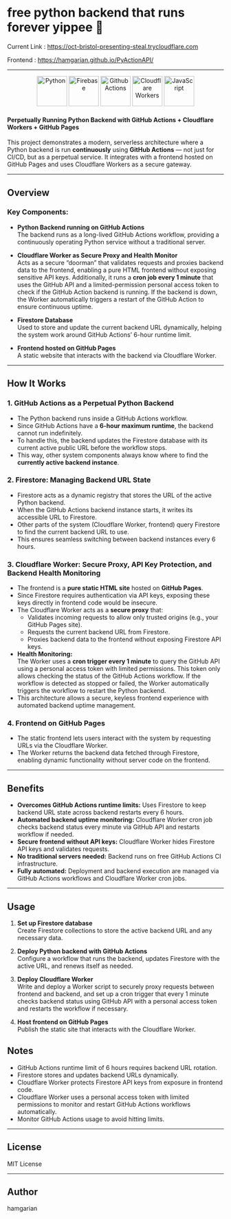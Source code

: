 # free python backend that runs forever yippee 🎉

Current Link : https://oct-bristol-presenting-steal.trycloudflare.com

Frontend : https://hamgarian.github.io/PyActionAPI/

<hr>
<div align="center">
<a href="#bottom"><img width="70" src="https://raw.githubusercontent.com/marwin1991/profile-technology-icons/refs/heads/main/icons/python.png" alt="Python" title="Python"/></a>
<a href="#bottom"><img width="70" src="https://raw.githubusercontent.com/marwin1991/profile-technology-icons/refs/heads/main/icons/firebase.png" alt="Firebase" title="Firebase"/></a>
<a href="#bottom"><img width="70" src="https://github.com/user-attachments/assets/de095128-b6b6-4888-a12e-764f967208af" alt="Github Actions" title="Github Actions"/></a>
<a href="#bottom"><img width="70" src="https://github.com/user-attachments/assets/e66cdb58-fb18-4149-aa35-694e93962732" alt="Cloudflare Workers" title="Cloudflare Workers"/></a>
<a href="#bottom"><img width="70" src="https://raw.githubusercontent.com/marwin1991/profile-technology-icons/refs/heads/main/icons/javascript.png" alt="JavaScript" title="JavaScript"/></a>
</div>

#### Perpetually Running Python Backend with GitHub Actions + Cloudflare Workers + GitHub Pages

This project demonstrates a modern, serverless architecture where a Python backend is run **continuously** using **GitHub Actions** — not just for CI/CD, but as a perpetual service. It integrates with a frontend hosted on GitHub Pages and uses Cloudflare Workers as a secure gateway.

---

## Overview

### Key Components:

- **Python Backend running on GitHub Actions**  
  The backend runs as a long-lived GitHub Actions workflow, providing a continuously operating Python service without a traditional server.

- **Cloudflare Worker as Secure Proxy and Health Monitor**  
  Acts as a secure “doorman” that validates requests and proxies backend data to the frontend, enabling a pure HTML frontend without exposing sensitive API keys. Additionally, it runs a **cron job every 1 minute** that uses the GitHub API and a limited-permission personal access token to check if the GitHub Action backend is running. If the backend is down, the Worker automatically triggers a restart of the GitHub Action to ensure continuous uptime.

- **Firestore Database**  
  Used to store and update the current backend URL dynamically, helping the system work around GitHub Actions’ 6-hour runtime limit.

- **Frontend hosted on GitHub Pages**  
  A static website that interacts with the backend via Cloudflare Worker.

---

## How It Works

### 1. GitHub Actions as a Perpetual Python Backend

- The Python backend runs inside a GitHub Actions workflow.
- Since GitHub Actions have a **6-hour maximum runtime**, the backend cannot run indefinitely.
- To handle this, the backend updates the Firestore database with its current active public URL before the workflow stops.
- This way, other system components always know where to find the **currently active backend instance**.

### 2. Firestore: Managing Backend URL State

- Firestore acts as a dynamic registry that stores the URL of the active Python backend.
- When the GitHub Actions backend instance starts, it writes its accessible URL to Firestore.
- Other parts of the system (Cloudflare Worker, frontend) query Firestore to find the current backend URL to use.
- This ensures seamless switching between backend instances every 6 hours.

### 3. Cloudflare Worker: Secure Proxy, API Key Protection, and Backend Health Monitoring

- The frontend is a **pure static HTML site** hosted on **GitHub Pages**.
- Since Firestore requires authentication via API keys, exposing these keys directly in frontend code would be insecure.
- The Cloudflare Worker acts as a **secure proxy** that:
  - Validates incoming requests to allow only trusted origins (e.g., your GitHub Pages site).
  - Requests the current backend URL from Firestore.
  - Proxies backend data to the frontend without exposing Firestore API keys.
- **Health Monitoring:**  
  The Worker uses a **cron trigger every 1 minute** to query the GitHub API using a personal access token with limited permissions. This token only allows checking the status of the GitHub Actions workflow. If the workflow is detected as stopped or failed, the Worker automatically triggers the workflow to restart the Python backend.
- This architecture allows a secure, keyless frontend experience with automated backend uptime management.

### 4. Frontend on GitHub Pages

- The static frontend lets users interact with the system by requesting URLs via the Cloudflare Worker.
- The Worker returns the backend data fetched through Firestore, enabling dynamic functionality without server code on the frontend.

---


## Benefits

- **Overcomes GitHub Actions runtime limits:** Uses Firestore to keep backend URL state across backend restarts every 6 hours.
- **Automated backend uptime monitoring:** Cloudflare Worker cron job checks backend status every minute via GitHub API and restarts workflow if needed.
- **Secure frontend without API keys:** Cloudflare Worker hides Firestore API keys and validates requests.
- **No traditional servers needed:** Backend runs on free GitHub Actions CI infrastructure.
- **Fully automated:** Deployment and backend execution are managed via GitHub Actions workflows and Cloudflare Worker cron jobs.

---

## Usage

1. **Set up Firestore database**  
   Create Firestore collections to store the active backend URL and any necessary data.

2. **Deploy Python backend with GitHub Actions**  
   Configure a workflow that runs the backend, updates Firestore with the active URL, and renews itself as needed.

3. **Deploy Cloudflare Worker**  
   Write and deploy a Worker script to securely proxy requests between frontend and backend, and set up a cron trigger that every 1 minute checks backend status using GitHub API with a personal access token and restarts the workflow if necessary.

4. **Host frontend on GitHub Pages**  
   Publish the static site that interacts with the Cloudflare Worker.


## Notes

- GitHub Actions runtime limit of 6 hours requires backend URL rotation.
- Firestore stores and updates backend URLs dynamically.
- Cloudflare Worker protects Firestore API keys from exposure in frontend code.
- Cloudflare Worker uses a personal access token with limited permissions to monitor and restart GitHub Actions workflows automatically.
- Monitor GitHub Actions usage to avoid hitting limits.

---
## License

MIT License

---

## Author

hamgarian
